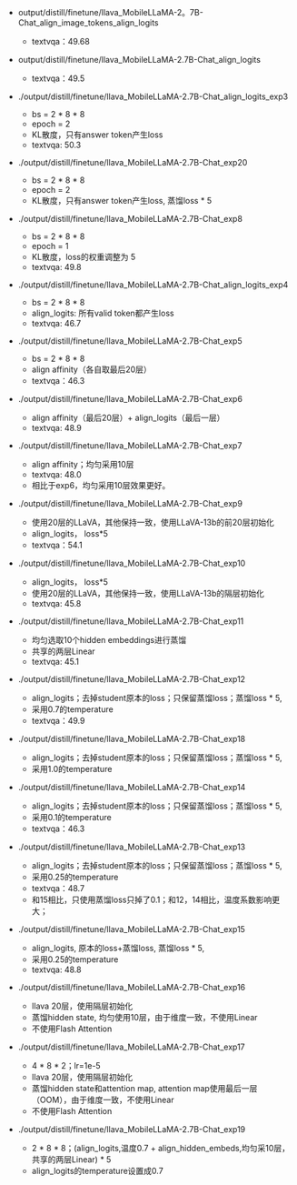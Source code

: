 * output/distill/finetune/llava_MobileLLaMA-2。7B-Chat_align_image_tokens_align_logits
    * textvqa：49.68

* output/distill/finetune/llava_MobileLLaMA-2.7B-Chat_align_logits
    * textvqa：49.5

* ./output/distill/finetune/llava_MobileLLaMA-2.7B-Chat_align_logits_exp3
    * bs = 2 * 8 * 8 
    * epoch = 2
    * KL散度，只有answer token产生loss
    * textvqa: 50.3

* ./output/distill/finetune/llava_MobileLLaMA-2.7B-Chat_exp20
    * bs = 2 * 8 * 8 
    * epoch = 2
    * KL散度，只有answer token产生loss, 蒸馏loss * 5

* ./output/distill/finetune/llava_MobileLLaMA-2.7B-Chat_exp8
    * bs = 2 * 8 * 8
    * epoch = 1
    * KL散度，loss的权重调整为 5
    * textvqa: 49.8

* ./output/distill/finetune/llava_MobileLLaMA-2.7B-Chat_align_logits_exp4
    * bs = 2 * 8 * 8
    * align_logits: 所有valid token都产生loss
    * textvqa: 46.7

* ./output/distill/finetune/llava_MobileLLaMA-2.7B-Chat_exp5
    * bs = 2 * 8 * 8
    * align affinity（各自取最后20层）
    * textvqa：46.3

* ./output/distill/finetune/llava_MobileLLaMA-2.7B-Chat_exp6
    * align affinity（最后20层）+ align_logits（最后一层）
    * textvqa: 48.9
    
* ./output/distill/finetune/llava_MobileLLaMA-2.7B-Chat_exp7
    * align affinity；均匀采用10层
    * textvqa: 48.0
    * 相比于exp6，均匀采用10层效果更好。

* ./output/distill/finetune/llava_MobileLLaMA-2.7B-Chat_exp9 
    * 使用20层的LLaVA，其他保持一致，使用LLaVA-13b的前20层初始化
    * align_logits， loss*5
    * textvqa：54.1

* ./output/distill/finetune/llava_MobileLLaMA-2.7B-Chat_exp10
    * align_logits， loss*5 
    * 使用20层的LLaVA，其他保持一致，使用LLaVA-13b的隔层初始化
    * textvqa: 45.8
    
    
* ./output/distill/finetune/llava_MobileLLaMA-2.7B-Chat_exp11
    * 均匀选取10个hidden embeddings进行蒸馏
    * 共享的两层Linear
    * textvqa: 45.1
    
* ./output/distill/finetune/llava_MobileLLaMA-2.7B-Chat_exp12
    * align_logits；去掉student原本的loss；只保留蒸馏loss；蒸馏loss * 5,
    * 采用0.7的temperature
    * textvqa：49.9

* ./output/distill/finetune/llava_MobileLLaMA-2.7B-Chat_exp18
    * align_logits；去掉student原本的loss；只保留蒸馏loss；蒸馏loss * 5,
    * 采用1.0的temperature

* ./output/distill/finetune/llava_MobileLLaMA-2.7B-Chat_exp14
    * align_logits；去掉student原本的loss；只保留蒸馏loss；蒸馏loss * 5,
    * 采用0.1的temperature
    * textvqa：46.3

* ./output/distill/finetune/llava_MobileLLaMA-2.7B-Chat_exp13
    * align_logits；去掉student原本的loss；只保留蒸馏loss；蒸馏loss * 5,
    * 采用0.25的temperature
    * textvqa：48.7
    * 和15相比，只使用蒸馏loss只掉了0.1；和12，14相比，温度系数影响更大；

* ./output/distill/finetune/llava_MobileLLaMA-2.7B-Chat_exp15
    * align_logits, 原本的loss+蒸馏loss, 蒸馏loss * 5,
    * 采用0.25的temperature
    * textvqa: 48.8

* ./output/distill/finetune/llava_MobileLLaMA-2.7B-Chat_exp16
    * llava 20层，使用隔层初始化
    * 蒸馏hidden state, 均匀使用10层，由于维度一致，不使用Linear
    * 不使用Flash Attention

* ./output/distill/finetune/llava_MobileLLaMA-2.7B-Chat_exp17
    * 4 * 8 * 2；lr=1e-5
    * llava 20层，使用隔层初始化
    * 蒸馏hidden state和attention map, attention map使用最后一层（OOM），由于维度一致，不使用Linear
    * 不使用Flash Attention

* ./output/distill/finetune/llava_MobileLLaMA-2.7B-Chat_exp19
    * 2 * 8 * 8；(align_logits,温度0.7 + align_hidden_embeds,均匀采10层，共享的两层Linear) * 5
    * align_logits的temperature设置成0.7
